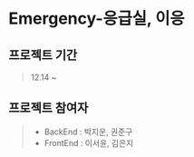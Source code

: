 # Emergency-응급실, 이응

## 프로젝트 기간 
> 12.14 ~

## 프로젝트 참여자
> * BackEnd : 박지운, 권준구
> * FrontEnd : 이서윤, 김은지
